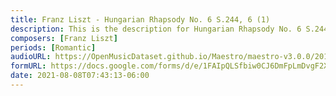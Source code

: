 ```yaml
---
title: Franz Liszt - Hungarian Rhapsody No. 6 S.244, 6 (1)
description: This is the description for Hungarian Rhapsody No. 6 S.244, 6 by Franz Liszt
composers: [Franz Liszt]
periods: [Romantic]
audioURL: https://OpenMusicDataset.github.io/Maestro/maestro-v3.0.0/2017/MIDI-Unprocessed_043_PIANO043_MID--AUDIO-split_07-06-17_Piano-e_1-03_wav--4.midi
formURL: https://docs.google.com/forms/d/e/1FAIpQLSfbiw0CJ6DmFpLmDvgF2XiqAOeEYuWL2epVGC4BImlObIkWmQ/viewform
date: 2021-08-08T07:43:13-06:00
---
```

